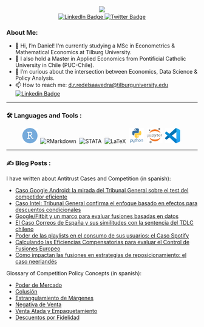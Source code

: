 
<div id="header" align="center">
  <img src="https://media.giphy.com/media/SWoSkN6DxTszqIKEqv/giphy.gif" width="360" />
</div>

<div id="badges" align="center">
  <a href="https://www.linkedin.com/in/daniel-redel-14b052b6/">
    <img src="https://img.shields.io/badge/LinkedIn-blue?style=for-the-badge&logo=linkedin&logoColor=white" alt="LinkedIn Badge"/>
  </a>
  <a href="https://twitter.com/DannyRedel">
    <img src="https://img.shields.io/badge/Twitter-blue?style=for-the-badge&logo=twitter&logoColor=white" alt="Twitter Badge"/>
  </a>
</div>

### About Me:

- 👋 Hi, I’m Daniel! I'm currently studying a MSc in Econometrics & Mathematical Economics at Tilburg University.
- 🔭 I also hold a Master in Applied Economics from Pontificial Catholic University in Chile (PUC-Chile).
- 👀 I’m curious about the intersection between Economics, Data Science & Policy Analysis. 
- 📫 How to reach me: d.r.redelsaavedra@tilburguniversity.edu [![Linkedin Badge](https://img.shields.io/badge/-dannyredel-blue?style=flat&logo=Linkedin&logoColor=white)](https://www.linkedin.com/in/daniel-redel-14b052b6/)

---

### :hammer_and_wrench: Languages and Tools :
<div align="center">
  <img src="https://github.com/devicons/devicon/blob/master/icons/rstudio/rstudio-original.svg" title="RStudio" alt="RStudio" width="40" height="40"/>&nbsp;
  <img src="https://pkgs.rstudio.com/rmarkdown/reference/figures/logo.png" title="RMarkdown" alt="RMarkdown" width="35" height="40"/>&nbsp;
  <img src="https://upload.wikimedia.org/wikipedia/commons/7/79/Stata_logo_med_blue.png" title="STATA" alt="STATA" width="85" height="40"/>&nbsp;
  <img src="https://avatars.githubusercontent.com/u/6359919?s=280&v=4" title="LaTeX" alt="LaTeX" width="40" height="40"/>&nbsp;
  <img src="https://github.com/devicons/devicon/blob/master/icons/python/python-original-wordmark.svg" title="Python" alt="Python" width="40" height="40"/>&nbsp;
  <img src="https://github.com/devicons/devicon/blob/master/icons/jupyter/jupyter-original-wordmark.svg" title="Jupyter" alt="Jupyter" width="40" height="40"/>&nbsp;
  <img src="https://github.com/devicons/devicon/blob/master/icons/vscode/vscode-original.svg" title="VSCode" alt="VSCode" width="40" height="40"/>&nbsp;
</div>

---

### :writing_hand: Blog Posts :
I have written about Antitrust Cases and Competition (in spanish):
- [Caso Google Android: la mirada del Tribunal General sobre el test del competidor eficiente](https://centrocompetencia.com/caso-google-android-tribunal-general-test-aec/)
- [Caso Intel: Tribunal General confirma el enfoque basado en efectos para descuentos condicionales](https://centrocompetencia.com/caso-intel-tribunal-general-confirma-enfoque-efectos-para-descuentos/)
- [Google/Fitbit y un marco para evaluar fusiones basadas en datos](https://centrocompetencia.com/google-fitbit-marco-para-evaluar-fusiones-basadas-en-datos/)
- [El Caso Correos de España y sus similitudes con la sentencia del TDLC chileno](https://centrocompetencia.com/caso-correos-espana-similitudes-sentencia-tdlc/)
- [Poder de las playlists en el consumo de sus usuarios: el Caso Spotify](https://centrocompetencia.com/poder-de-las-playlists-en-el-consumo-de-sus-usuarios-el-caso-spotify/)
- [Calculando las Eficiencias Compensatorias para evaluar el Control de Fusiones Europeo](https://centrocompetencia.com/calculando-las-eficiencias-compensatorias-para-evaluar-el-control-de-fusiones-europeo/)
- [Cómo impactan las fusiones en estrategias de reposicionamiento: el caso neerlandés](https://centrocompetencia.com/como-impactan-fusiones-en-reposicionamiento-caso-neerlandes/)

Glossary of Competition Policy Concepts (in spanish):
- [Poder de Mercado](https://centrocompetencia.com/poder-de-mercado/)
- [Colusión](https://centrocompetencia.com/colusion/)
- [Estrangulamiento de Márgenes](https://centrocompetencia.com/estrangulamiento-de-margenes/)
- [Negativa de Venta](https://centrocompetencia.com/negativa-de-venta/)
- [Venta Atada y Empaquetamiento](https://centrocompetencia.com/venta-atada-y-empaquetamiento/)
- [Descuentos por Fidelidad](https://centrocompetencia.com/descuentos-por-fidelidad/)




